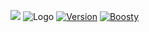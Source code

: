 [<img src="https://github.com/modrinth/art/blob/main/Branding/Badge/badge-dark.svg"/>](https://modrinth.com/project/fog-galaxies)
![Logo](blob:https://imgur.com/851d089f-a30a-4d64-8a2c-73c0ae785dbc)
[![Version](https://img.shields.io/badge/1.0.0-pdw?style=for-the-badge&logoColor=white&logoSize=amd&label=release&labelColor=black&color=gray)](https://modrinth.com/project/fog-galaxies) [![Boosty](https://img.shields.io/badge/SUPPORT-pdw?style=for-the-badge&logo=boosty&logoColor=white&logoSize=amd&labelColor=black&color=orange&link=https%3A%2F%2Fboosty.to%2Fpdw)](https://boosty.to/flykins)
